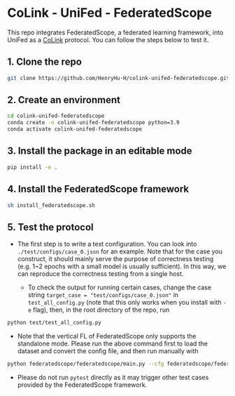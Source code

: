 # CoLink - UniFed - FederatedScope

This repo integrates FederatedScope, a federated learning framework, into UniFed as a [CoLink](https://colink.app/) protocol. You can follow the steps below to test it.

## 1. Clone the repo

```bash
git clone https://github.com/HenryHu-H/colink-unifed-federatedscope.git
```

## 2. Create an environment

```bash
cd colink-unifed-federatedscope
conda create -n colink-unifed-federatedscope python=3.9
conda activate colink-unifed-federatedscope
```

## 3. Install the package in an editable mode

```bash
pip install -e .
```

## 4. Install the FederatedScope framework

```bash
sh install_federatedscope.sh
```
## 5. Test the protocol

- The first step is to write a test configuration. You can look into `./test/configs/case_0.json` for an example. Note that for the case you construct, it should mainly serve the purpose of correctness testing (e.g. 1~2 epochs with a small model is usually sufficient). In this way, we can reproduce the correctness testing from a single host.

  - To check the output for running certain cases, change the case string `target_case = "test/configs/case_0.json"` in `test_all_config.py` (note that this only works when you install with `-e` flag), then, in the root directory of the repo, run
```bash
python test/test_all_config.py 
```
- Note that the vertical FL of FederatedScope only supports the standalone mode. Please run the above command first to load the dataset and convert the config file, and then run manually with

```bash
python federatedscope/federatedscope/main.py --cfg federatedscope/federatedscope/contrib/configs/vertical.yaml
```

- Please do not run `pytest` directly as it may trigger other test cases provided by the FederatedScope framework.

